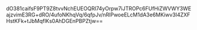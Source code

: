 dO381caifsF9PT9Z8tvvNchEUEOQRI74yOrpw7iJTROPc6FUfHiZWVWY3WEajzvimE3RG+dRO/4ufoNKhqVq/6qfpJv/nRlPwoeELcM1dA3e6MKiwv3I4ZXFHstKFk+tJbMqflKs0AhDGEnPBPZtjw==